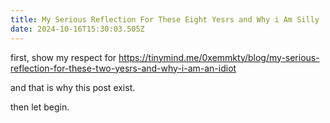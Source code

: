 ```yaml
---
title: My Serious Reflection For These Eight Yesrs and Why i Am Silly
date: 2024-10-16T15:30:03.505Z
---
```


first, show my respect for https://tinymind.me/0xemmkty/blog/my-serious-reflection-for-these-two-yesrs-and-why-i-am-an-idiot  
  
and that is why this post exist.  
  
then let begin.